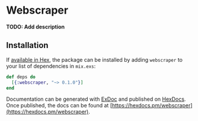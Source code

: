 # Webscraper

**TODO: Add description**

## Installation

If [available in Hex](https://hex.pm/docs/publish), the package can be installed
by adding `webscraper` to your list of dependencies in `mix.exs`:

```elixir
def deps do
  [{:webscraper, "~> 0.1.0"}]
end
```

Documentation can be generated with [ExDoc](https://github.com/elixir-lang/ex_doc)
and published on [HexDocs](https://hexdocs.pm). Once published, the docs can
be found at [https://hexdocs.pm/webscraper](https://hexdocs.pm/webscraper).

